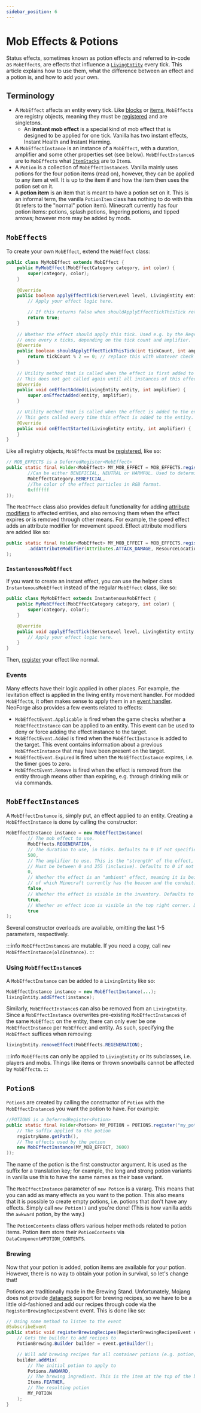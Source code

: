 ```yaml
---
sidebar_position: 6
---
```

# Mob Effects & Potions

Status effects, sometimes known as potion effects and referred to in-code as `MobEffect`s, are effects that influence a [`LivingEntity`][livingentity] every tick. This article explains how to use them, what the difference between an effect and a potion is, and how to add your own.

## Terminology

- A `MobEffect` affects an entity every tick. Like [blocks][block] or [items][item], `MobEffect`s are registry objects, meaning they must be [registered][registration] and are singletons.
    - An **instant mob effect** is a special kind of mob effect that is designed to be applied for one tick. Vanilla has two instant effects, Instant Health and Instant Harming.
- A `MobEffectInstance` is an instance of a `MobEffect`, with a duration, amplifier and some other properties set (see below). `MobEffectInstance`s are to `MobEffect`s what [`ItemStack`s][itemstack] are to `Item`s.
- A `Potion` is a collection of `MobEffectInstance`s. Vanilla mainly uses potions for the four potion items (read on), however, they can be applied to any item at will. It is up to the item if and how the item then uses the potion set on it.
- A **potion item** is an item that is meant to have a potion set on it. This is an informal term, the vanilla `PotionItem` class has nothing to do with this (it refers to the "normal" potion item). Minecraft currently has four potion items: potions, splash potions, lingering potions, and tipped arrows; however more may be added by mods.

## `MobEffect`s

To create your own `MobEffect`, extend the `MobEffect` class:

```java
public class MyMobEffect extends MobEffect {
    public MyMobEffect(MobEffectCategory category, int color) {
        super(category, color);
    }
    
    @Override
    public boolean applyEffectTick(ServerLevel level, LivingEntity entity, int amplifier) {
        // Apply your effect logic here.

        // If this returns false when shouldApplyEffectTickThisTick returns true, the effect will immediately be removed
        return true;
    }
    
    // Whether the effect should apply this tick. Used e.g. by the Regeneration effect that only applies
    // once every x ticks, depending on the tick count and amplifier.
    @Override
    public boolean shouldApplyEffectTickThisTick(int tickCount, int amplifier) {
        return tickCount % 2 == 0; // replace this with whatever check you want
    }
    
    // Utility method that is called when the effect is first added to the entity.
    // This does not get called again until all instances of this effect have been removed from the entity.
    @Override
    public void onEffectAdded(LivingEntity entity, int amplifier) {
        super.onEffectAdded(entity, amplifier);
    }

    // Utility method that is called when the effect is added to the entity.
    // This gets called every time this effect is added to the entity.
    @Override
    public void onEffectStarted(LivingEntity entity, int amplifier) {
    }
}
```

Like all registry objects, `MobEffect`s must be [registered][registration], like so:

```java
// MOB_EFFECTS is a DeferredRegister<MobEffect>
public static final Holder<MobEffect> MY_MOB_EFFECT = MOB_EFFECTS.register("my_mob_effect", () -> new MyMobEffect(
        //Can be either BENEFICIAL, NEUTRAL or HARMFUL. Used to determine the potion tooltip color of this effect.
        MobEffectCategory.BENEFICIAL,
        //The color of the effect particles in RGB format.
        0xffffff
));
```

The `MobEffect` class also provides default functionality for adding [attribute modifiers][attributemodifier] to affected entities, and also removing them when the effect expires or is removed through other means. For example, the speed effect adds an attribute modifier for movement speed. Effect attribute modifiers are added like so:

```java
public static final Holder<MobEffect> MY_MOB_EFFECT = MOB_EFFECTS.register("my_mob_effect", () -> new MyMobEffect(...)
        .addAttributeModifier(Attributes.ATTACK_DAMAGE, ResourceLocation.fromNamespaceAndPath("examplemod", "effect.strength"), 2.0, AttributeModifier.Operation.ADD_VALUE)
);
```

### `InstantenousMobEffect`

If you want to create an instant effect, you can use the helper class `InstantenousMobEffect` instead of the regular `MobEffect` class, like so:

```java
public class MyMobEffect extends InstantenousMobEffect {
    public MyMobEffect(MobEffectCategory category, int color) {
        super(category, color);
    }

    @Override
    public void applyEffectTick(ServerLevel level, LivingEntity entity, int amplifier) {
        // Apply your effect logic here.
    }
}
```

Then, [register][registration] your effect like normal.

### Events

Many effects have their logic applied in other places. For example, the levitation effect is applied in the living entity movement handler. For modded `MobEffect`s, it often makes sense to apply them in an [event handler][events]. NeoForge also provides a few events related to effects:

- `MobEffectEvent.Applicable` is fired when the game checks whether a `MobEffectInstance` can be applied to an entity. This event can be used to deny or force adding the effect instance to the target.
- `MobEffectEvent.Added` is fired when the `MobEffectInstance` is added to the target. This event contains information about a previous `MobEffectInstance` that may have been present on the target.
- `MobEffectEvent.Expired` is fired when the `MobEffectInstance` expires, i.e. the timer goes to zero.
- `MobEffectEvent.Remove` is fired when the effect is removed from the entity through means other than expiring, e.g. through drinking milk or via commands.

## `MobEffectInstance`s

A `MobEffectInstance` is, simply put, an effect applied to an entity. Creating a `MobEffectInstance` is done by calling the constructor:

```java
MobEffectInstance instance = new MobEffectInstance(
        // The mob effect to use.
        MobEffects.REGENERATION,
        // The duration to use, in ticks. Defaults to 0 if not specified.
        500,
        // The amplifier to use. This is the "strength" of the effect, i.e. Strength I, Strength II, etc.
        // Must be between 0 and 255 (inclusive). Defaults to 0 if not specified.
        0,
        // Whether the effect is an "ambient" effect, meaning it is being applied by an ambient source,
        // of which Minecraft currently has the beacon and the conduit. Defaults to false if not specified.
        false,
        // Whether the effect is visible in the inventory. Defaults to true if not specified.
        true,
        // Whether an effect icon is visible in the top right corner. Defaults to true if not specified.
        true
);
```

Several constructor overloads are available, omitting the last 1-5 parameters, respectively.

:::info
`MobEffectInstance`s are mutable. If you need a copy, call `new MobEffectInstance(oldInstance)`.
:::

### Using `MobEffectInstance`s

A `MobEffectInstance` can be added to a `LivingEntity` like so:

```java
MobEffectInstance instance = new MobEffectInstance(...);
livingEntity.addEffect(instance);
```

Similarly, `MobEffectInstance`s can also be removed from an `LivingEntity`. Since a `MobEffectInstance` overwrites pre-existing `MobEffectInstance`s of the same `MobEffect` on the entity, there can only ever be one `MobEffectInstance` per `MobEffect` and entity. As such, specifying the `MobEffect` suffices when removing:

```java
livingEntity.removeEffect(MobEffects.REGENERATION);
```

:::info
`MobEffect`s can only be applied to `LivingEntity` or its subclasses, i.e. players and mobs. Things like items or thrown snowballs cannot be affected by `MobEffect`s.
:::

## `Potion`s

`Potion`s are created by calling the constructor of `Potion` with the `MobEffectInstance`s you want the potion to have. For example:

```java
//POTIONS is a DeferredRegister<Potion>
public static final Holder<Potion> MY_POTION = POTIONS.register("my_potion", registryName -> new Potion(
    // The suffix applied to the potion
    registryName.getPath(),
    // The effects used by the potion
    new MobEffectInstance(MY_MOB_EFFECT, 3600)
));
```

The name of the potion is the first constructor argument. It is used as the suffix for a translation key; for example, the long and strong potion variants in vanilla use this to have the same names as their base variant.

The `MobEffectInstance` parameter of `new Potion` is a vararg. This means that you can add as many effects as you want to the potion. This also means that it is possible to create empty potions, i.e. potions that don't have any effects. Simply call `new Potion()` and you're done! (This is how vanilla adds the `awkward` potion, by the way.)

The `PotionContents` class offers various helper methods related to potion items. Potion item store their `PotionContents` via `DataComponent#POTION_CONTENTS`.

### Brewing

Now that your potion is added, potion items are available for your potion. However, there is no way to obtain your potion in survival, so let's change that!

Potions are traditionally made in the Brewing Stand. Unfortunately, Mojang does not provide [datapack][datapack] support for brewing recipes, so we have to be a little old-fashioned and add our recipes through code via the `RegisterBrewingRecipesEvent` event. This is done like so:

```java
// Using some method to listen to the event
@SubscribeEvent
public static void registerBrewingRecipes(RegisterBrewingRecipesEvent event) {
    // Gets the builder to add recipes to
    PotionBrewing.Builder builder = event.getBuilder();

    // Will add brewing recipes for all container potions (e.g. potion, splash potion, lingering potion)
    builder.addMix(
        // The initial potion to apply to
        Potions.AWKWARD,
        // The brewing ingredient. This is the item at the top of the brewing stand.
        Items.FEATHER,
        // The resulting potion
        MY_POTION
    );
}
```

[attributemodifier]: ../entities/attributes.md#attribute-modifiers
[block]: ../blocks/index.md
[commonsetup]: ../concepts/events.md#event-buses
[datapack]: ../resources/index.md#data
[events]: ../concepts/events.md
[item]: index.md
[itemstack]: index.md#itemstacks
[livingentity]: ../entities/livingentity.md
[registration]: ../concepts/registries.md#methods-for-registering
[uuidgen]: https://www.uuidgenerator.net/version4

